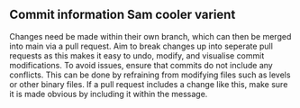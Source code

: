 ## Commit information Sam cooler varient

Changes need be made within their own branch, which can then be merged into main via a pull request. Aim to break changes up into seperate pull requests as this makes it easy to undo, modify, and visualise commit modifications. To avoid issues, ensure that commits do not include any conflicts. This can be done by refraining from modifying files such as levels or other binary files. If a pull request includes a change like this, make sure it is made obvious by including it within the message.
